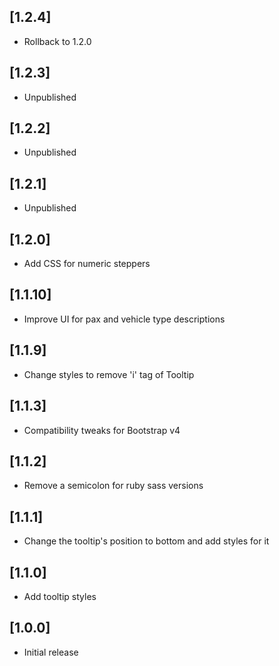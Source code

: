 ## [1.2.4]
- Rollback to 1.2.0

## [1.2.3]
- Unpublished

## [1.2.2]
- Unpublished

## [1.2.1]
- Unpublished

## [1.2.0]
- Add CSS for numeric steppers

## [1.1.10]
- Improve UI for pax and vehicle type descriptions

## [1.1.9]
- Change styles to remove 'i' tag of Tooltip

## [1.1.3]
- Compatibility tweaks for Bootstrap v4

## [1.1.2]
- Remove a semicolon for ruby sass versions

## [1.1.1]
- Change the tooltip's position to bottom and add styles for it

## [1.1.0]
- Add tooltip styles

## [1.0.0]
- Initial release
